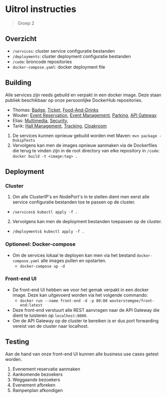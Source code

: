 # Uitrol instructies
> Groep 2
## Overzicht
- `/services`: cluster service configuratie bestanden
- `/deployments`: cluster deployment configuratie bestanden
- `/code`: broncode repositories
- `docker-compose.yaml`: docker deployment file

## Building
Alle services zijn reeds gebuild en verpakt in een docker image. Deze staan publiek beschikbaar op onze persoonlijke DockerHub repositories.
- Thomas:
[Badge](https://hub.docker.com/r/thomasdevriese/badge),
[Ticket](https://hub.docker.com/r/thomasdevriese/ticket),
[Food-And-Drinks](https://hub.docker.com/r/thomasdevriese/food-and-drinks)
- Wouter: 
[Event Reservation](https://hub.docker.com/r/wouterstemgee/event-reservation), 
[Event Management](https://hub.docker.com/r/wouterstemgee/event-management), 
[Parking](https://hub.docker.com/r/wouterstemgee/parking), 
[API Gateway](https://hub.docker.com/r/wouterstemgee/api-gateway)
- Elias:
[Multimedia](https://hub.docker.com/r/ebout/multimedia),
[Security](https://hub.docker.com/r/ebout/security),
- Tarik:
[Hall Management](https://hub.docker.com/r/tarikatac/hallmanagement),
[Tracking](https://hub.docker.com/r/tarikatac/tracking),
[Cloakroom](https://hub.docker.com/r/tarikatac/cloakroom)

1. De services kunnen opnieuw gebuild worden met Maven: `mvn package -DskipTests`
2. Vervolgens kan men de images opnieuw aanmaken via de Dockerfiles die terug te vinden zijn in de root directory van elke repository in `/code`: `docker build -t <image:tag> .`

## Deployment
### Cluster
1. Om alle ClusterIP's en NodePort's in te stellen dient men eerst alle service configuratie bestanden toe te passen op de cluster.
  - `/services$ kubectl apply -f .`
2. Vervolgens kan men de deployment bestanden toepassen op de cluster.
  - `/deployments$ kubectl apply -f .`

### Optioneel: Docker-compose
- Om de services lokaal te deployen kan men via het bestand `docker-compose.yaml` alle images pullen en opstarten.
  - `docker-compose up -d`
  
### Front-end UI
- De front-end UI hebben we voor het gemak verpakt in een docker image. Deze kan uitgevoerd worden via het volgende commando:
  - `docker run --name front-end -d -p 80:80 wouterstemgee/front-end:latest`
- Deze front-end verstuurt alle REST aanvragen naar de API Gateway die dient te luisteren op `localhost:8080`. 
- Om de API Gateway op de cluster te bereiken is er dus port forwarding vereist van de cluster naar localhost.

## Testing
Aan de hand van onze front-end UI kunnen alle business use cases getest worden.
1. Evenement reservatie aanmaken
2. Aankomende bezoekers
3. Weggaande bezoekers
4. Evenement afbreken
5. Rampenplan afkondigen

